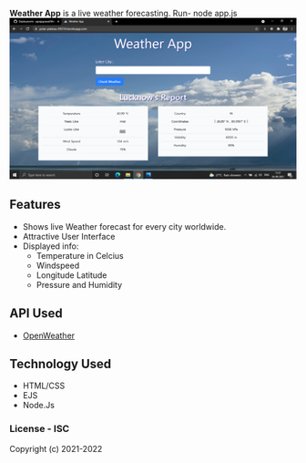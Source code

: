 **Weather App** is a live weather forecasting.
Run- node app.js
![ScreenShots](https://github.com/agrajagrawal/WeatherApp/blob/master/WeatherApp.png)

## Features

* Shows live Weather forecast for every city worldwide.
* Attractive User Interface
* Displayed info:
  * Temperature in Celcius
  * Windspeed 
  * Longitude Latitude 
  * Pressure and Humidity
  
## API Used 

* [OpenWeather](https://openweathermap.org/)

## Technology Used

* HTML/CSS
* EJS
* Node.Js

### License - ISC

Copyright (c) 2021-2022
